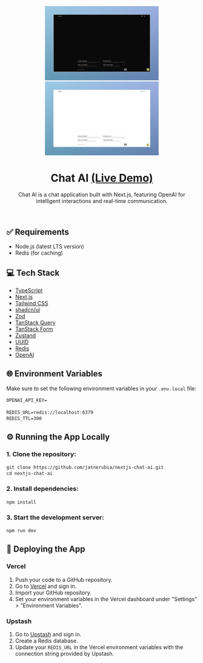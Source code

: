 <p align="center">
  <img src="public/dark.jpeg" width="300" />
  <img src="public/light.jpeg" width="300" />
</p>

<h1 align="center">
  Chat AI
  <a href="https://nextjs-chat-ai-livid.vercel.app/">
    (Live Demo)
  </a>
</h1>

<p align="center">
  Chat AI is a chat application built with Next.js, featuring OpenAI for intelligent interactions and real-time communication.
</p>

<br/>

## ✅ Requirements
- Node.js (latest LTS version)
- Redis (for caching)

## 💻 Tech Stack
- [TypeScript](https://www.typescriptlang.org/)
- [Next.js](https://nextjs.org/)
- [Tailwind CSS](https://tailwindcss.com/)
- [shadcn/ui](https://ui.shadcn.com/)
- [Zod](https://zod.dev/)
- [TanStack Query](https://tanstack.com/query/latest)
- [TanStack Form](https://tanstack.com/form/latest)
- [Zustand](https://zustand-demo.pmnd.rs/)
- [UUID](https://github.com/uuidjs/uuid)
- [Redis](https://github.com/redis/node-redis)
- [OpenAI](https://openai.com/)

## 🌐 Environment Variables
Make sure to set the following environment variables in your `.env.local` file:
```
OPENAI_API_KEY=

REDIS_URL=redis://localhost:6379
REDIS_TTL=300
```

## ⚙️ Running the App Locally
### 1. Clone the repository:
```
git clone https://github.com/jatnerubia/nextjs-chat-ai.git
cd nextjs-chat-ai
```
### 2. Install dependencies:
```
npm install
```
### 3. Start the development server:
```
npm run dev
```

## 🚀 Deploying the App
### Vercel
1. Push your code to a GitHub repository.
2. Go to [Vercel](https://vercel.com/) and sign in.
3. Import your GitHub repository.
4. Set your environment variables in the Vercel dashboard under "Settings" > "Environment Variables".

### Upstash
1. Go to [Upstash](https://upstash.com/) and sign in.
2. Create a Redis database.
3. Update your `REDIS_URL` in the Vercel environment variables with the connection string provided by Upstash.
